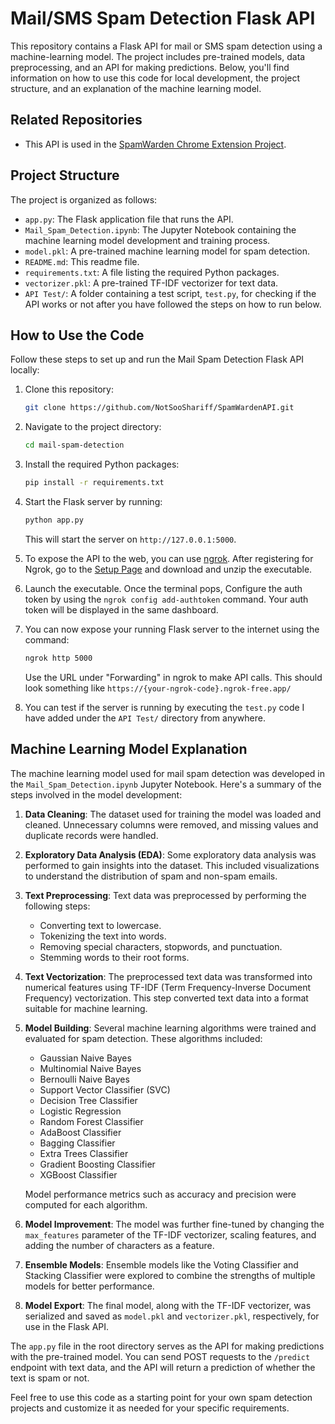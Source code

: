 # Mail/SMS Spam Detection Flask API

This repository contains a Flask API for mail or SMS spam detection using a machine-learning model. The project includes pre-trained models, data preprocessing, and an API for making predictions. Below, you'll find information on how to use this code for local development, the project structure, and an explanation of the machine learning model. 


## Related Repositories
- This API is used in the [SpamWarden Chrome Extension Project](https://github.com/NotSooShariff/Mail-Spam-Classification).

## Project Structure

The project is organized as follows:

- `app.py`: The Flask application file that runs the API.
- `Mail_Spam_Detection.ipynb`: The Jupyter Notebook containing the machine learning model development and training process.
- `model.pkl`: A pre-trained machine learning model for spam detection.
- `README.md`: This readme file.
- `requirements.txt`: A file listing the required Python packages.
- `vectorizer.pkl`: A pre-trained TF-IDF vectorizer for text data.
- `API Test/`: A folder containing a test script, `test.py`, for checking if the API works or not after you have followed the steps on how to run below.

## How to Use the Code

Follow these steps to set up and run the Mail Spam Detection Flask API locally:

1. Clone this repository:

   ```bash
   git clone https://github.com/NotSooShariff/SpamWardenAPI.git
   ```

2. Navigate to the project directory:

   ```bash
   cd mail-spam-detection
   ```

3. Install the required Python packages:

   ```bash
   pip install -r requirements.txt
   ```

4. Start the Flask server by running:

   ```bash
   python app.py
   ```

   This will start the server on `http://127.0.0.1:5000`.

5. To expose the API to the web, you can use [ngrok](https://ngrok.com/). After registering for Ngrok, go to the [Setup Page](https://dashboard.ngrok.com/get-started/setup) and download and unzip the executable.
6. Launch the executable. Once the terminal pops, Configure the auth token by using the `ngrok config add-authtoken` command. Your auth token will be displayed in the same dashboard.
7. You can now expose your running Flask server to the internet using the command:

   ```bash
   ngrok http 5000
   ```

   Use the URL under "Forwarding" in ngrok to make API calls. This should look something like `https://{your-ngrok-code}.ngrok-free.app/`
8. You can test if the server is running by executing the `test.py` code I have added under the `API Test/` directory from anywhere.


## Machine Learning Model Explanation

The machine learning model used for mail spam detection was developed in the `Mail_Spam_Detection.ipynb` Jupyter Notebook. Here's a summary of the steps involved in the model development:

1. **Data Cleaning**: The dataset used for training the model was loaded and cleaned. Unnecessary columns were removed, and missing values and duplicate records were handled.

2. **Exploratory Data Analysis (EDA)**: Some exploratory data analysis was performed to gain insights into the dataset. This included visualizations to understand the distribution of spam and non-spam emails.

3. **Text Preprocessing**: Text data was preprocessed by performing the following steps:
   - Converting text to lowercase.
   - Tokenizing the text into words.
   - Removing special characters, stopwords, and punctuation.
   - Stemming words to their root forms.

4. **Text Vectorization**: The preprocessed text data was transformed into numerical features using TF-IDF (Term Frequency-Inverse Document Frequency) vectorization. This step converted text data into a format suitable for machine learning.

5. **Model Building**: Several machine learning algorithms were trained and evaluated for spam detection. These algorithms included:
   - Gaussian Naive Bayes
   - Multinomial Naive Bayes
   - Bernoulli Naive Bayes
   - Support Vector Classifier (SVC)
   - Decision Tree Classifier
   - Logistic Regression
   - Random Forest Classifier
   - AdaBoost Classifier
   - Bagging Classifier
   - Extra Trees Classifier
   - Gradient Boosting Classifier
   - XGBoost Classifier

   Model performance metrics such as accuracy and precision were computed for each algorithm.

6. **Model Improvement**: The model was further fine-tuned by changing the `max_features` parameter of the TF-IDF vectorizer, scaling features, and adding the number of characters as a feature.

7. **Ensemble Models**: Ensemble models like the Voting Classifier and Stacking Classifier were explored to combine the strengths of multiple models for better performance.

8. **Model Export**: The final model, along with the TF-IDF vectorizer, was serialized and saved as `model.pkl` and `vectorizer.pkl`, respectively, for use in the Flask API.

The `app.py` file in the root directory serves as the API for making predictions with the pre-trained model. You can send POST requests to the `/predict` endpoint with text data, and the API will return a prediction of whether the text is spam or not.

Feel free to use this code as a starting point for your own spam detection projects and customize it as needed for your specific requirements.
